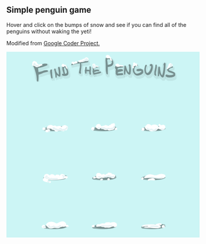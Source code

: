 ## Simple penguin game

Hover and click on the bumps of snow and see if you can find all of the penguins without waking the yeti!

Modified from <a href="https://googlecreativelab.github.io/coder-projects/projects/pop_up_penguins/"> Google Coder Project.</a>

![penguins-game-image](image.png)
